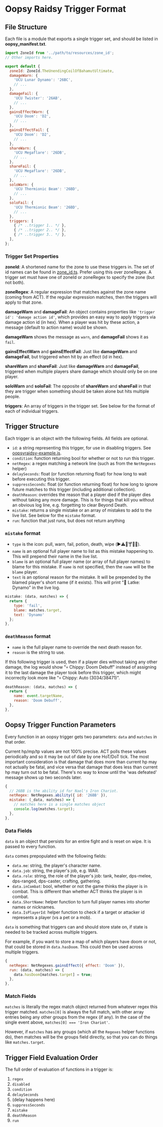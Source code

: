 # Oopsy Raidsy Trigger Format

## File Structure

Each file is a module that exports a single trigger set, and should be listed in **oopsy_manifest.txt**.

```javascript
import ZoneId from '../path/to/resources/zone_id';
// Other imports here.

export default {
  zoneId: ZoneId.TheUnendingCoilOfBahamutUltimate,
  damageWarn: {
    'UCU Lunar Dynamo': '26BC',
    // ...
  },
  damageFail: {
    'UCU Twister': '26AB',
    // ...
  },
  gainsEffectWarn: {
    'UCU Doom': 'D2',
    // ...
  },
  gainsEffectFail: {
    'UCU Doom': 'D2',
    // ...
  },
  shareWarn: {
    'UCU Megaflare': '26DB',
    // ...
  },
  shareFail: {
    'UCU Megaflare': '26DB',
    // ...
  },
  soloWarn: {
    'UCU Thermionic Beam': '26BD',
    // ...
  },
  soloFail: {
    'UCU Thermionic Beam': '26BD',
    // ...
  },
  triggers: [
    { /* ..trigger 1.. */ },
    { /* ..trigger 2.. */ },
    { /* ..trigger 3.. */ },
  ],
};
```

### Trigger Set Properties

**zoneId**:
A shortened name for the zone to use these triggers in.
The set of id names can be found in [zone_id.ts](../resources/zone_id.ts).
Prefer using this over zoneRegex.
A trigger set must have one of zoneId or zoneRegex to specify the zone
(but not both).

**zoneRegex**:
A regular expression that matches against the zone name (coming from ACT).
If the regular expression matches, then the triggers will apply to that zone.

**damageWarn** and **damageFail**:
An object contains properties like `'trigger id': 'damage action id'`,
which provides an easy way to apply triggers via damage action id (in hex).
When a player was hit by these action,
a message (default to action name) would be shown.

**damageWarn** shows the message as `warn`,
and **damageFail** shows it as `fail`.

**gainsEffectWarn** and **gainsEffectFail**:
Just like **damageWarn** and **damageFail**, but triggered when hit by an effect (id in hex).

**shareWarn** and **shareFail**:
Just like **damageWarn** and **damageFail**,
triggered when multiple players share damage which should only be on one player.

**soloWarn** and **soloFail**:
The opposite of **shareWarn** and **shareFail**
in that they are trigger when something should be taken alone but hits multiple people.

**triggers**:
An array of triggers in the trigger set.
See below for the format of each of individual triggers.

## Trigger Structure

Each trigger is an object with the following fields.  All fields are optional.

* `id`: a string representing this trigger, for use in disabling triggers.  See [oopsyraidsy-example.js](../users/oopsyraidsy-example.js).
* `condition`: function returning bool for whether or not to run this trigger.
* `netRegex`: a regex matching a network line (such as from the `NetRegexes` helper)
* `delaySeconds`: float (or function returning float) for how long to wait before executing this trigger.
* `suppressSeconds`: float (or function returning float) for how long to ignore future matches to this trigger (including additional collection).
* `deathReason`: overrides the reason that a player died if the player dies without taking any more damage.  This is for things that kill you without an obvious log line, e.g. forgetting to clear Beyond Death.
* `mistake`: returns a single mistake or an array of mistakes to add to the live list.  See below for the `mistake` format.
* `run`: function that just runs, but does not return anything

### `mistake` format

* `type` is the icon: pull, warn, fail, potion, death, wipe (:arrow_forward::warning::no_entry_sign::cocktail::skull::toilet:).
* `name` is an optional full player name to list as this mistake happening to.  This will prepend their name in the live list.
* `blame` is an optional full player name (or array of full player names) to blame for this mistake.  If `name` is not specified, then the `name` will be the `blame` player.
* `text` is an optional reason for the mistake.  It will be prepended by the blamed player's short name (if it exists).
This will print ":no_entry_sign: Latke: Dynamo" in the live log.

```javascript
mistake: (data, matches) => {
  return {
    type: 'fail',
    blame: matches.target,
    text: 'Dynamo'
  };
},
```

### `deathReason` format

* `name` is the full player name to override the next death reason for.
* `reason` is the string to use.

If this following trigger is used, then if a player dies without taking any other damage, the log would show ":skull: Chippy: Doom Debuff" instead of assigning it to the last damage the player took before this trigger, which might incorrectly look more like ":skull: Chippy: Auto (3034/38471)".

```javascript
deathReason: (data, matches) => {
  return {
    name: event.targetName,
    reason: 'Doom Debuff',
  },
},
```

## Oopsy Trigger Function Parameters

Every function in an oopsy trigger gets two parameters: `data` and `matches` in that order.

Current hp/mp/tp values are not 100% precise.  ACT polls these values periodically and so it may be out of date by one HoT/DoT tick.  The most important consideration is that damage that does more than current hp may not actually be fatal, and vice versa that damage that does less than current hp may turn out to be fatal.  There's no way to know until the 'was defeated' message shows up two seconds later.

```javascript
{
  // 26BB is the ability id for Nael's Iron Chariot.
  netRegex: NetRegexes.ability({ id: '26BB' }),
  mistake: (_data, matches) => {
    // matches here is a single matches object
    console.log(matches.target);
  },
},
```

### Data Fields

`data` is an object that persists for an entire fight and is reset on wipe.  It is passed to every function.

`data` comes prepopulated with the following fields:

* `data.me`: string, the player's character name.
* `data.job`: string, the player's job, e.g. WAR.
* `data.role`: string, the role of the player's job: tank, healer, dps-melee, dps-ranged, dps-caster, crafting, gathering.
* `data.inCombat`: bool, whether or not the game thinks the player is in combat.  This is different than whether ACT thinks the player is in combat.
* `data.ShortName`: helper function to turn full player names into shorter names or nicknames.
* `data.IsPlayerId`: helper function to check if a target or attacker id represents a player (vs a pet or a mob).

`data` is something that triggers can and should store state on, if state is needed to be tracked across multiple triggers.

For example, if you want to store a map of which players have doom or not, that could be stored in `data.hasDoom`.  This could then be used across multiple triggers.

```javascript
{
  netRegex: NetRegexes.gainsEffect({ effect: 'Doom' }),
  run: (data, matches) => {
    data.hasDoom[matches.target] = true;
  },
},
```

### Match Fields

`matches` is literally the regex match object returned from whatever regex this trigger matched.  `matches[0]` is always the full match, with other array entries being any other groups from the regex (if any).  In the case of the single event above, `matches[0] === 'Iron Chariot'`.

However, if `matches` has any groups
(which all the `Regexes` helper functions do),
then matches will be the groups field directly,
so that you can do things like `matches.target`.

## Trigger Field Evaluation Order

The full order of evaluation of functions in a trigger is:

1. `regex`
1. `disabled`
1. `condition`
1. `delaySeconds`
1. (delay happens here)
1. `suppressSeconds`
1. `mistake`
1. `deathReason`
1. `run`
